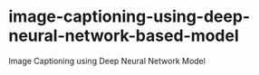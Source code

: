 # image-captioning-using-deep-neural-network-based-model
Image Captioning using Deep Neural Network Model
